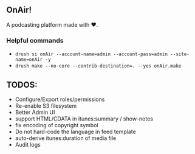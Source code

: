 ## OnAir!
A podcasting platform made with ♥.

### Helpful commands
  - `drush si onAir --account-name=admin --account-pass=admin --site-name=onAir -y`
  - `drush make --no-core --contrib-destination=. --yes onAir.make`

## TODOS:
  - Configure/Export roles/permissions
  - Re-enable S3 filesystem
  - Better Admin UI
  - support HTML/CDATA in itunes:summary / show-notes
  - fix encoding of copyright symbol
  - Do not hard-code the language in feed template
  - auto-derive itunes:duration of media file
  - Audit logs
